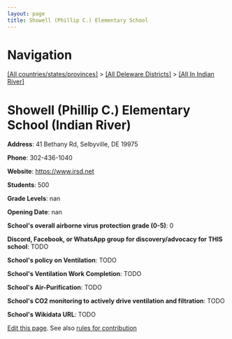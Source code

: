 ```yaml
---
layout: page
title: Showell (Phillip C.) Elementary School
---
```

# Navigation

[[All countries/states/provinces]](../../..) > [[All Deleware Districts]](../..) > [[All In Indian River]](..)

# Showell (Phillip C.) Elementary School (Indian River)

**Address**: 41 Bethany Rd, Selbyville, DE 19975

**Phone**: 302-436-1040

**Website**: <https://www.irsd.net>

**Students**: 500

**Grade Levels**: nan

**Opening Date**: nan

**School's overall airborne virus protection grade (0-5)**: 0

**Discord, Facebook, or WhatsApp group for discovery/advocacy for THIS school**: TODO

**School's policy on Ventilation**: TODO

**School's Ventilation Work Completion**: TODO

**School's Air-Purification**: TODO

**School's CO2 monitoring to actively drive ventilation and filtration**: TODO

**School's Wikidata URL**: TODO


[Edit this page](https://github.com/ventilate-schools/DE/edit/main/./Indian_River/Showell_(Phillip_C.)_Elementary_School.md). See also [rules for contribution](../../../contribution-rules/)